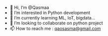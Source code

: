 - 👋 Hi, I’m @Qasmaa
- 👀 I’m interested in Python development
- 🌱 I’m currently learning ML, IoT, bigdata...
- 💞️ I’m looking to collaborate on python project
- 📫 How to reach me : qaosasma@gmail.com

<!---
Qasmaa/Qasmaa is a ✨ special ✨ repository because its `README.md` (this file) appears on your GitHub profile.
You can click the Preview link to take a look at your changes.
--->
